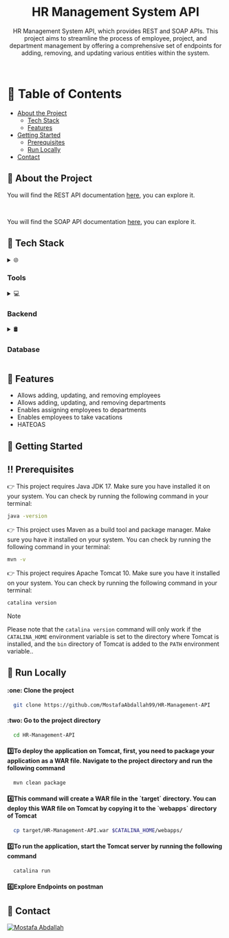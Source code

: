 
<div align="center">
  
  <h1>HR Management System API</h1>

  <p>
    HR Management System API, which provides REST and SOAP APIs. This project aims to streamline the process of employee, project, and department management by offering a comprehensive set of endpoints for adding, removing, and updating various entities within the system.

  </p>

</div>

<br />

<!-- Table of Contents -->
# :notebook_with_decorative_cover: Table of Contents

- [About the Project](#star2-about-the-project)
    * [Tech Stack](#space_invader-tech-stack)
    * [Features](#dart-features)
- [Getting Started](#toolbox-getting-started)
    * [Prerequisites](#bangbang-prerequisites)
    * [Run Locally](#running-run-locally)
- [Contact](#handshake-contact)



<!-- About the Project -->
## :star2: About the Project
<p>You will find the REST API documentation <a href="https://documenter.getpostman.com/view/33815313/2sA3BgBvRL">here</a>, you can explore it.</p>
<br>
<p>You will find the SOAP API documentation <a href="https://documenter.getpostman.com/view/33815313/2sA3BgBvVe">here</a>, you can explore it.</p>


<!-- Tech Stack -->
## :space_invader: Tech Stack

<details>
  <summary>🌐 <h3>Tools</h3></summary>
    <a href="https://www.postman.com/">Postman</a><br>  
</details>

<details>
  <summary>💻 <h3>Backend</h3></summary>
    <a href="">Java</a><br>  
    <a href="">Hibernate</a><br> 
    <a href="">HikariCP</a><br> 
    <a href="">JAX-RS</a><br>  
    <a href="">JAX-WS</a><br>  
</details>

<details>
<summary>🛢️ <h3>Database</h3></summary>
    <a href="https://www.mysql.com/"><img src="https://img.shields.io/badge/MySQL-4479A1?style=for-the-badge&logo=mysql&logoColor=white" alt="MySQL"></a><br>  
</details>

<!-- Features -->
## :dart: Features
- Allows adding, updating, and removing employees
- Allows adding, updating, and removing departments
- Enables assigning employees to departments
- Enables employees to take vacations
- HATEOAS
  
<!-- Getting Started -->
## 	:toolbox: Getting Started

<!-- Prerequisites -->
## :bangbang: Prerequisites

:point_right: This project requires Java JDK 17. Make sure you have installed it on your system. You can check by running the following command in your terminal:

```bash
java -version
```

:point_right: This project uses Maven as a build tool and package manager. Make sure you have it installed on your system. You can check by running the following command in your terminal:

```bash
mvn -v
```

:point_right: This project requires Apache Tomcat 10. Make sure you have it installed on your system. You can check by running the following command in your terminal:

```bash
catalina version
```
> [!NOTE]  
> Please note that the `catalina version` command will only work if the `CATALINA_HOME` environment variable is set to the directory where Tomcat is installed, and the `bin` directory of Tomcat is added to the `PATH` environment variable..


<!-- Run Locally -->
## :running: Run Locally

<h4>:one: Clone the project</h4>

```bash
  git clone https://github.com/MostafaAbdallah99/HR-Management-API
```
<h4>:two: Go to the project directory</h4>

```bash
  cd HR-Management-API
```

<h4>3️⃣To deploy the application on Tomcat, first, you need to package your application as a WAR file. Navigate to the project directory and run the following command</h4>

```bash
  mvn clean package
```
<h4>4️⃣This command will create a WAR file in the `target` directory. You can deploy this WAR file on Tomcat by copying it to the `webapps` directory of Tomcat</h4>

```bash
  cp target/HR-Management-API.war $CATALINA_HOME/webapps/
```
<h4>5️⃣To run the application, start the Tomcat server by running the following command</h4>

```bash
  catalina run
```

<h4>6️⃣Explore Endpoints on postman</h4>

<!-- Contact -->
## :handshake: Contact

[![Mostafa Abdallah](https://img.shields.io/badge/Mostafa_Abdallah-Profile-blue?style=for-the-badge&logo=linkedin)](https://www.linkedin.com/in/mostafa-abdallah-a35130151/)
